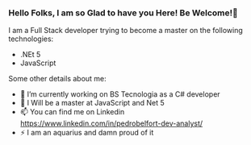 ### Hello Folks, I am so Glad to have you Here! Be Welcome!👋

<!--
**PedroBelfort/PedroBelfort** is a ✨ _special_ ✨ repository because its `README.md` (this file) appears on your GitHub profile.
-->
   I am a Full Stack developer trying to become a master on the following technologies:
   
   - .NEt 5
   - JavaScript
    
  Some other details about me:

- 🔭 I’m currently working on BS Tecnologia as a C# developer 
- 🌱 I Will be a master at JavaScript and Net 5
- 📫 You can find me on Linkedin  https://www.linkedin.com/in/pedrobelfort-dev-analyst/
- ⚡ I am an aquarius and damn proud of it


